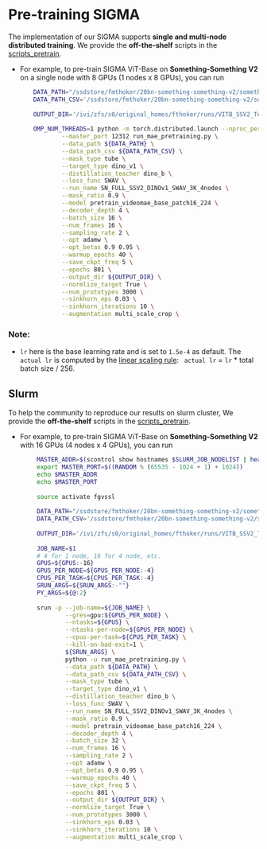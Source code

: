# Pre-training SIGMA 

The implementation of our SIGMA supports **single and multi-node distributed training**. We provide the **off-the-shelf** scripts in the [scripts_pretrain](./scripts_pretrain).

-  For example, to pre-train SIGMA ViT-Base on **Something-Something V2** on a single node with 8 GPUs (1 nodes x 8 GPUs), you can run

  ```bash
         DATA_PATH="/ssdstore/fmthoker/20bn-something-something-v2/something-something-v2-videos_avi/"
         DATA_PATH_CSV='/ssdstore/fmthoker/20bn-something-something-v2/something-something-v2-annotations/train.csv'
         
         OUTPUT_DIR='/ivi/zfs/s0/original_homes/fthoker/runs/VITB_SSV2_Test/'
         
         OMP_NUM_THREADS=1 python -m torch.distributed.launch --nproc_per_node=8 \
                 --master_port 12312 run_mae_pretraining.py \
                 --data_path ${DATA_PATH} \
                 --data_path_csv ${DATA_PATH_CSV} \
                 --mask_type tube \
                 --target_type dino_v1 \
                 --distillation_teacher dino_b \
                 --loss_func SWAV \
                 --run_name SN_FULL_SSV2_DINOv1_SWAV_3K_4nodes \
                 --mask_ratio 0.9 \
                 --model pretrain_videomae_base_patch16_224 \
                 --decoder_depth 4 \
                 --batch_size 16 \
                 --num_frames 16 \
                 --sampling_rate 2 \
                 --opt adamw \
                 --opt_betas 0.9 0.95 \
                 --warmup_epochs 40 \
                 --save_ckpt_freq 5 \
                 --epochs 801 \
                 --output_dir ${OUTPUT_DIR} \
                 --normlize_target True \
                 --num_prototypes 3000 \
                 --sinkhorn_eps 0.03 \
                 --sinkhorn_iterations 10 \
                 --augmentation multi_scale_crop \
  ```


### Note:
- `lr` here is the base learning rate and is set to `1.5e-4` as default. The ` actual lr` is computed by the [linear scaling rule](https://arxiv.org/abs/1706.02677): `` actual lr`` = `lr` * total batch size / 256.

## Slurm

To help the community to reproduce our results on slurm cluster, We provide the **off-the-shelf** scripts in the [scripts_pretrain](./scripts_pretrain).

-  For example, to pre-train SIGMA ViT-Base on **Something-Something V2** with 16 GPUs (4 nodes x 4 GPUs), you can run


  ```bash
          MASTER_ADDR=$(scontrol show hostnames $SLURM_JOB_NODELIST | head -n 1)
          export MASTER_PORT=$((RANDOM % (65535 - 1024 + 1) + 1024))
          echo $MASTER_ADDR
          echo $MASTER_PORT
          
          source activate fgvssl
          
          DATA_PATH="/ssdstore/fmthoker/20bn-something-something-v2/something-something-v2-videos_avi/"
          DATA_PATH_CSV='/ssdstore/fmthoker/20bn-something-something-v2/something-something-v2-annotations/train.csv'
          
          OUTPUT_DIR='/ivi/zfs/s0/original_homes/fthoker/runs/VITB_SSV2_Test/'
          
          JOB_NAME=$1
          # 4 for 1 node, 16 for 4 node, etc.
          GPUS=${GPUS:-16}
          GPUS_PER_NODE=${GPUS_PER_NODE:-4}
          CPUS_PER_TASK=${CPUS_PER_TASK:-4}
          SRUN_ARGS=${SRUN_ARGS:-""}
          PY_ARGS=${@:2}
          
          srun -p --job-name=${JOB_NAME} \
                  --gres=gpu:${GPUS_PER_NODE} \
                  --ntasks=${GPUS} \
                  --ntasks-per-node=${GPUS_PER_NODE} \
                  --cpus-per-task=${CPUS_PER_TASK} \
                  --kill-on-bad-exit=1 \
                  ${SRUN_ARGS} \
                  python -u run_mae_pretraining.py \
                  --data_path ${DATA_PATH} \
                  --data_path_csv ${DATA_PATH_CSV} \
                  --mask_type tube \
                  --target_type dino_v1 \
                  --distillation_teacher dino_b \
                  --loss_func SWAV \
                  --run_name SN_FULL_SSV2_DINOv1_SWAV_3K_4nodes \
                  --mask_ratio 0.9 \
                  --model pretrain_videomae_base_patch16_224 \
                  --decoder_depth 4 \
                  --batch_size 32 \
                  --num_frames 16 \
                  --sampling_rate 2 \
                  --opt adamw \
                  --opt_betas 0.9 0.95 \
                  --warmup_epochs 40 \
                  --save_ckpt_freq 5 \
                  --epochs 801 \
                  --output_dir ${OUTPUT_DIR} \
                  --normlize_target True \
                  --num_prototypes 3000 \
                  --sinkhorn_eps 0.03 \
                  --sinkhorn_iterations 10 \
                  --augmentation multi_scale_crop \

  ```
